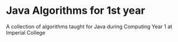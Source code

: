 # Java Algorithms for 1st year
A collection of algorithms taught for Java during Computing Year 1 at Imperial College
